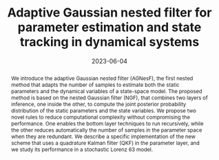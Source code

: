 ---
title: "Adaptive Gaussian nested filter for parameter estimation and state tracking in dynamical systems"
collection: publications
category: conferences
date: 2023-06-04
citation_with_links: '<strong>Pérez-Vieites, S.</strong>, & <a href="https://victorelvira.github.io/">Elvira, V.</a> (2023). Adaptive Gaussian nested filter for parameter estimation and state tracking in dynamical systems. In <i>ICASSP 2023-2023 IEEE International Conference on Acoustics, Speech and Signal Processing (ICASSP)</i> (pp.1-5). IEEE.'
# permalink: /publication/2024-02-17-paper-title-number-4  # Commented out - no individual page
abstract: 'We introduce the adaptive Gaussian nested filter (AGNesF), the first nested method that adapts the number of samples to estimate both the static parameters and the dynamical variables of a state-space model. The proposed method is based on the nested Gaussian filter (NGF), that combines two layers of inference, one inside the other, to compute the joint posterior probability distribution of the static parameters and the state variables. We propose two novel rules to reduce computational complexity without compromising the performance. One enables the bottom layer techniques to run recursively, while the other reduces automatically the number of samples in the parameter space when they are redundant. We describe a specific implementation of the new scheme that uses a quadrature Kalman filter (QKF) in the parameter layer, and we study its performance in a stochastic Lorenz 63 model.'
paperurl: 'http://sarapv.github.io/files/paper/perez2023adaptive.pdf'
doiurl: 'https://doi.org/ 10.1109/ICASSP49357.2023.10094865'
bibtexurl: 'http://sarapv.github.io/files/bibtex/perez2023adaptive.txt'
#arxivurl: 'https://arxiv.org/abs/1234.5678'
---